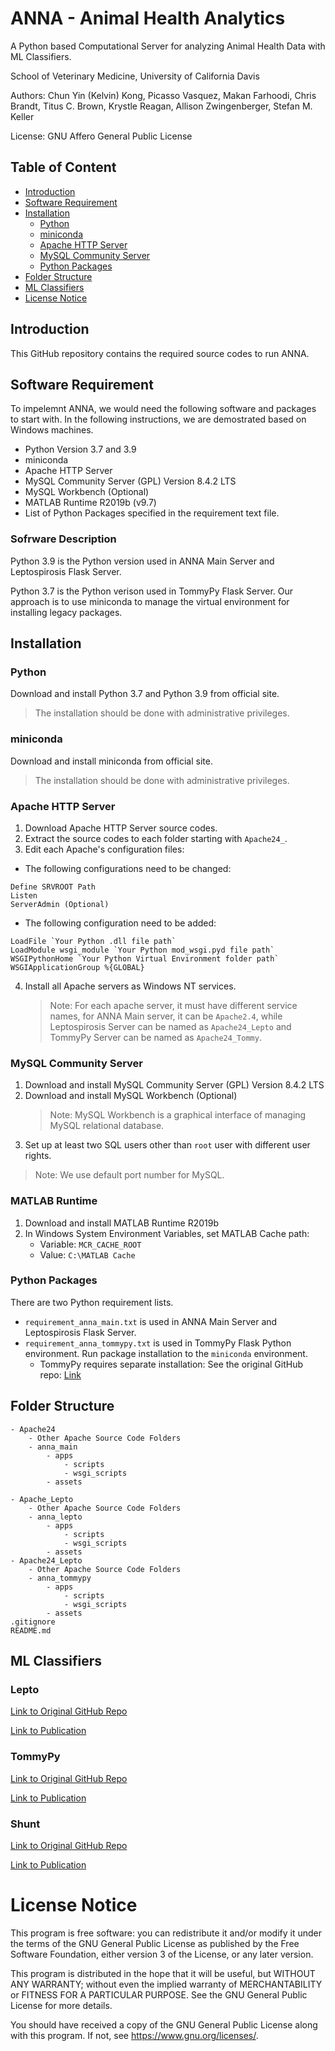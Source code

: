 # ANNA - Animal Health Analytics
A Python based Computational Server for analyzing Animal Health Data with ML Classifiers.

School of Veterinary Medicine, University of California Davis

Authors: Chun Yin (Kelvin) Kong, Picasso Vasquez, Makan Farhoodi, Chris Brandt, Titus C. Brown, Krystle Reagan, Allison Zwingenberger, Stefan M. Keller

License: GNU Affero General Public License

## Table of Content
* [Introduction](#introduction)
* [Software Requirement](#software-requirement)
* [Installation](#installation)
    * [Python](#python)
    * [miniconda](#miniconda)
    * [Apache HTTP Server](#apache-http-server)
    * [MySQL Community Server](#mysql-community-server)
    * [Python Packages](#python-packages)
* [Folder Structure](#folder-structure)
* [ML Classifiers](#ml-classifiers)
* [License Notice](#license-notice)

## Introduction

This GitHub repository contains the required source codes to run ANNA.

## Software Requirement

To impelemnt ANNA, we would need the following software and packages to start with. In the following instructions, we are demostrated based on Windows machines.

- Python Version 3.7 and 3.9
- miniconda 
- Apache HTTP Server
- MySQL Community Server (GPL) Version 8.4.2 LTS
- MySQL Workbench (Optional)
- MATLAB Runtime R2019b (v9.7)
- List of Python Packages specified in the requirement text file.

### Sofrware Description

Python 3.9 is the Python version used in ANNA Main Server and Leptospirosis Flask Server.

Python 3.7 is the Python verison used in TommyPy Flask Server. Our approach is to use miniconda to manage the virtual environment for installing legacy packages. 

## Installation
### Python

Download and install Python 3.7 and Python 3.9 from official site.

> The installation should be done with administrative privileges.

### miniconda

Download and install miniconda from official site.

> The installation should be done with administrative privileges.

### Apache HTTP Server
1. Download Apache HTTP Server source codes.
2. Extract the source codes to each folder starting with `Apache24_`.
3. Edit each Apache's configuration files:
  - The following configurations need to be changed:
  ```
  Define SRVROOT Path
  Listen
  ServerAdmin (Optional)
  ```
  - The following configuration need to be added:
  ```
  LoadFile `Your Python .dll file path`
  LoadModule wsgi_module `Your Python mod_wsgi.pyd file path`
  WSGIPythonHome `Your Python Virtual Environment folder path`
  WSGIApplicationGroup %{GLOBAL}
  ```

4. Install all Apache servers as Windows NT services.
    > Note: For each apache server, it must have different service names, for ANNA Main server, it can be `Apache2.4`, while Leptospirosis Server can be named as `Apache24_Lepto` and TommyPy Server can be named as `Apache24_Tommy`.


### MySQL Community Server
1. Download and install MySQL Community Server (GPL) Version 8.4.2 LTS
2. Download and install MySQL Workbench (Optional)
    > Note: MySQL Workbench is a graphical interface of managing MySQL relational database.
3. Set up at least two SQL users other than `root` user with different user rights.

> Note: We use default port number for MySQL. 

### MATLAB Runtime
1. Download and install MATLAB Runtime R2019b
2. In Windows System Environment Variables, set MATLAB Cache path:
    - Variable: `MCR_CACHE_ROOT`
    - Value: `C:\MATLAB Cache`

### Python Packages

There are two Python requirement lists. 

- `requirement_anna_main.txt` is used in ANNA Main Server and Leptospirosis Flask Server.
- `requirement_anna_tommypy.txt` is used in TommyPy Flask Python environment. Run package installation to the `miniconda` environment.
    - TommyPy requires separate installation: See the original GitHub repo: [Link](https://github.com/krystlereagan/Tommy)


## Folder Structure
```
- Apache24
    - Other Apache Source Code Folders
    - anna_main
        - apps
            - scripts
            - wsgi_scripts
        - assets

- Apache_Lepto
    - Other Apache Source Code Folders
    - anna_lepto
        - apps
            - scripts
            - wsgi_scripts
        - assets
- Apache24_Lepto
    - Other Apache Source Code Folders
    - anna_tommypy
        - apps
            - scripts
            - wsgi_scripts
        - assets
.gitignore
README.md

```

## ML Classifiers

### Lepto

[Link to Original GitHub Repo](https://github.com/sf-deng/lepto-classifier)

[Link to Publication](https://doi.org/10.1177%2F10406387221096781)


### TommyPy

[Link to Original GitHub Repo](https://github.com/krystlereagan/Tommy)

[Link to Publication](https://www.sciencedirect.com/science/article/abs/pii/S0739724019300748?via%3Dihub)

### Shunt

[Link to Original GitHub Repo](https://github.com/MakanFar/pss_classification)

[Link to Publication](https://www.ncbi.nlm.nih.gov/pmc/articles/PMC11024426/)

# License Notice
This program is free software: you can redistribute it and/or modify it under the terms of the GNU General Public License as published by the Free Software Foundation, either version 3 of the License, or any later version.

This program is distributed in the hope that it will be useful, but WITHOUT ANY WARRANTY; without even the implied warranty of MERCHANTABILITY or FITNESS FOR A PARTICULAR PURPOSE. See the GNU General Public License for more details.

You should have received a copy of the GNU General Public License along with this program. If not, see <https://www.gnu.org/licenses/>.

